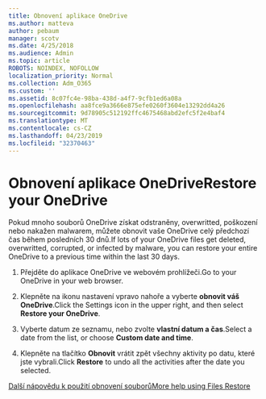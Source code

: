 ```yaml
---
title: Obnovení aplikace OneDrive
ms.author: matteva
author: pebaum
manager: scotv
ms.date: 4/25/2018
ms.audience: Admin
ms.topic: article
ROBOTS: NOINDEX, NOFOLLOW
localization_priority: Normal
ms.collection: Adm_O365
ms.custom: ''
ms.assetid: 8c07fc4e-98ba-438d-a4f7-9cfb1ed6a08a
ms.openlocfilehash: aa8fce9a3666e875efe0260f3604e13292dd4a26
ms.sourcegitcommit: 9d78905c512192ffc4675468abd2efc5f2e4baf4
ms.translationtype: MT
ms.contentlocale: cs-CZ
ms.lasthandoff: 04/23/2019
ms.locfileid: "32370463"
---
```

# <a name="restore-your-onedrive"></a><span data-ttu-id="dbdef-102">Obnovení aplikace OneDrive</span><span class="sxs-lookup"><span data-stu-id="dbdef-102">Restore your OneDrive</span></span>

<span data-ttu-id="dbdef-103">Pokud mnoho souborů OneDrive získat odstraněny, overwritted, poškození nebo nakažen malwarem, můžete obnovit vaše OneDrive celý předchozí čas během posledních 30 dnů.</span><span class="sxs-lookup"><span data-stu-id="dbdef-103">If lots of your OneDrive files get deleted, overwritted, corrupted, or infected by malware, you can restore your entire OneDrive to a previous time within the last 30 days.</span></span>
  
1. <span data-ttu-id="dbdef-104">Přejděte do aplikace OneDrive ve webovém prohlížeči.</span><span class="sxs-lookup"><span data-stu-id="dbdef-104">Go to your OneDrive in your web browser.</span></span>
    
2. <span data-ttu-id="dbdef-105">Klepněte na ikonu nastavení vpravo nahoře a vyberte **obnovit váš OneDrive**.</span><span class="sxs-lookup"><span data-stu-id="dbdef-105">Click the Settings icon in the upper right, and then select **Restore your OneDrive**.</span></span>
    
3. <span data-ttu-id="dbdef-106">Vyberte datum ze seznamu, nebo zvolte **vlastní datum a čas**.</span><span class="sxs-lookup"><span data-stu-id="dbdef-106">Select a date from the list, or choose **Custom date and time**.</span></span>
    
4. <span data-ttu-id="dbdef-107">Klepněte na tlačítko **Obnovit** vrátit zpět všechny aktivity po datu, které jste vybrali.</span><span class="sxs-lookup"><span data-stu-id="dbdef-107">Click **Restore** to undo all the activities after the date you selected.</span></span> 
    
[<span data-ttu-id="dbdef-108">Další nápovědu k použití obnovení souborů</span><span class="sxs-lookup"><span data-stu-id="dbdef-108">More help using Files Restore</span></span>](https://go.microsoft.com/fwlink/?linkid=872874)
  


